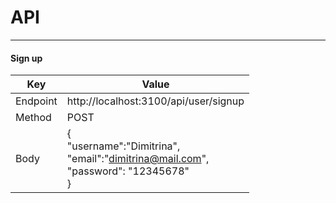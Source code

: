 # API

---

#### Sign up

| Key      | Value                                                                                            |
| -------- | ------------------------------------------------------------------------------------------------ |
| Endpoint | http://localhost:3100/api/user/signup                                                            |
| Method   | POST                                                                                             |
| Body     | {<br/>"username":"Dimitrina",<br/>"email":"dimitrina@mail.com",<br/>"password": "12345678"<br/>} |
